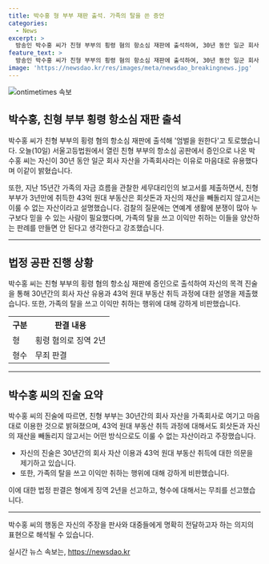 ```yaml
---
title: 박수홍 형 부부 재판 출석. 가족의 탈을 쓴 증언
categories:
  - News
excerpt: >
  방송인 박수홍 씨가 친형 부부의 횡령 혐의 항소심 재판에 출석하여, 30년 동안 일군 회사 자산을 가족회사로 유용했다는 주장을 토로했습니다. 또한, 가족의 자금 흐름을 관찰한 보고서를 제출하면서, 부동산 취득에 대한 의심을 제기했습니다. 박 씨는 친형 부부에 대해 엄벌을 원하는 뜻을 강조하며, 가족의 신뢰와 이익을 빼앗는 행위는 용납되어서는 안 된다고 주장했습니다.
feature_text: >
  방송인 박수홍 씨가 친형 부부의 횡령 혐의 항소심 재판에 출석하여, 30년 동안 일군 회사 자산을 가족회사로 유용했다는 주장을 토로했습니다. 또한, 가족의 자금 흐름을 관찰한 보고서를 제출하면서, 부동산 취득에 대한 의심을 제기했습니다. 박 씨는 친형 부부에 대해 엄벌을 원하는 뜻을 강조하며, 가족의 신뢰와 이익을 빼앗는 행위는 용납되어서는 안 된다고 주장했습니다.
image: 'https://newsdao.kr/res/images/meta/newsdao_breakingnews.jpg'
---
```


<p><img src="https://newsdao.kr/res/images/meta/newsdao_breakingnews.jpg" alt="ontimetimes 속보" /></p>

<h2>박수홍, 친형 부부 횡령 항소심 재판 출석</h2>

<p data-ke-size="size16">박수홍 씨가 친형 부부의 횡령 혐의 항소심 재판에 출석해 '엄벌을 원한다'고 토로했습니다. 오늘(10일) 서울고등법원에서 열린 친형 부부의 항소심 공판에서 증인으로 나온 박수홍 씨는 자신이 30년 동안 일군 회사 자산을 가족회사라는 이유로 마음대로 유용했다며 이같이 밝혔습니다.</p>

<p data-ke-size="size16">또한, 지난 15년간 가족의 자금 흐름을 관찰한 세무대리인의 보고서를 제출하면서, 친형 부부가 3년만에 취득한 43억 원대 부동산은 회삿돈과 자신의 재산을 빼돌리지 않고서는 이룰 수 없는 자산이라고 설명했습니다. 검찰의 질문에는 연예계 생활에 분쟁이 많아 누구보다 믿을 수 있는 사람이 필요했다며, 가족의 탈을 쓰고 이익만 취하는 이들을 양산하는 판례를 만들면 안 된다고 생각한다고 강조했습니다.</p>

<hr>

<h2 data-ke-size="size26">법정 공판 진행 상황</h2>

<p data-ke-size="size16">박수홍 씨는 친형 부부의 횡령 혐의 항소심 재판에 증인으로 출석하여 자신의 목격 진술을 통해 30년간의 회사 자산 유용과 43억 원대 부동산 취득 과정에 대한 설명을 제출했습니다. 또한, 가족의 탈을 쓰고 이익만 취하는 행위에 대해 강하게 비판했습니다. </p>

<table>
    <tr>
        <th>구분</th>
        <th>판결 내용</th>
    </tr>
    <tr>
        <td>형</td>
        <td>횡령 혐의로 징역 2년</td>
    </tr>
    <tr>
        <td>형수</td>
        <td>무죄 판결</td>
    </tr>
</table>

<hr>

<h2 data-ke-size="size26">박수홍 씨의 진술 요약</h2>

<p data-ke-size="size16">박수홍 씨의 진술에 따르면, 친형 부부는 30년간의 회사 자산을 가족회사로 여기고 마음대로 이용한 것으로 밝혀졌으며, 43억 원대 부동산 취득 과정에 대해서도 회삿돈과 자신의 재산을 빼돌리지 않고서는 어떤 방식으로도 이룰 수 없는 자산이라고 주장했습니다.</p>

<ul>
    <li>자신의 진술은 30년간의 회사 자산 이용과 43억 원대 부동산 취득에 대한 의문을 제기하고 있습니다.</li>
    <li>또한, 가족의 탈을 쓰고 이익만 취하는 행위에 대해 강하게 비판했습니다.</li>
</ul>

<p data-ke-size="size16">이에 대한 법정 판결은 형에게 징역 2년을 선고하고, 형수에 대해서는 무죄를 선고했습니다.</p>

<hr>

<p data-ke-size="size16">박수홍 씨의 행동은 자신의 주장을 판사와 대중들에게 명확히 전달하고자 하는 의지의 표현으로 해석될 수 있습니다.</p>
실시간 뉴스 속보는, <a href="https://newsdao.kr" rel="dofollow">https://newsdao.kr</a>


